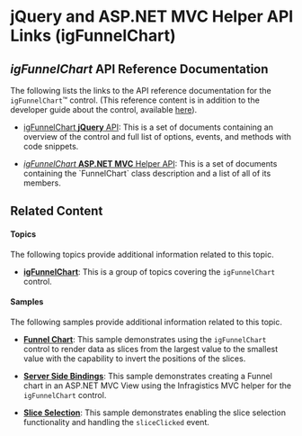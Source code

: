﻿<!--
|metadata|
{
    "fileName": "igfunnelchart-jquery-and-asp.net-mvc-helper-api--links",
    "controlName": "igFunnelChart",
    "tags": ["API","Charting","Data Presentation"]
}
|metadata|
-->

# jQuery and ASP.NET MVC Helper API Links (igFunnelChart)

## *igFunnelChart* API Reference Documentation

The following lists the links to the API reference documentation for the `igFunnelChart`™ control. (This reference content is in addition to the developer guide about the control, available [here](igFunnelChart-Overview.html)).

- [igFunnelChart **jQuery** API](%%jQueryApiUrl%%/ui.igfunnelchart): This is a set of documents containing an overview of the control and full list of options, events, and methods with code snippets.

- [*igFunnelChart* **ASP.NET MVC** Helper API](Infragistics.Web.Mvc~Infragistics.Web.Mvc.FunnelChart`1.html): This is a set of documents containing the `FunnelChart` class description and a list of all of its members.


## Related Content

#### Topics

The following topics provide additional information related to this topic.

- [**igFunnelChart**](igFunnelChart-igFunnelChart.html): This is a group of topics covering the `igFunnelChart` control.


#### Samples

The following samples provide additional information related to this topic.

- [**Funnel Chart**](%%SamplesUrl%%/funnel-chart/funnel-chart): This sample demonstrates using the `igFunnelChart` control to render data as slices from the largest value to the smallest value with the capability to invert the positions of the slices.

- [**Server Side Bindings**](%%SamplesUrl%%/funnel-chart/server-binding): This sample demonstrates creating a Funnel chart in an ASP.NET MVC View using the Infragistics MVC helper for the `igFunnelChart` control.

- [**Slice Selection**](%%SamplesUrl%%/funnel-chart/slice-selection): This sample demonstrates enabling the slice selection functionality and handling the `sliceClicked` event.





 

 


